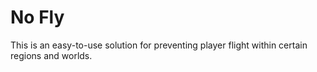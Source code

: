 # No Fly
This is an easy-to-use solution for preventing player flight within certain regions and worlds.
